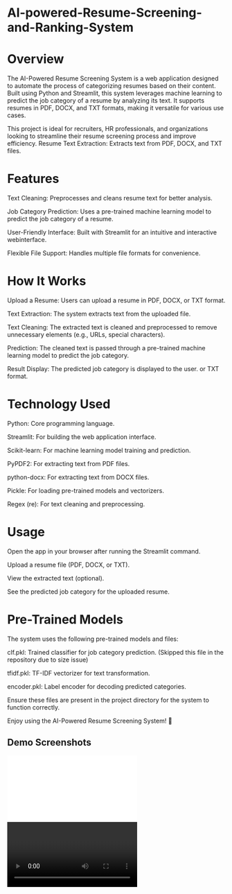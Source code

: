 # AI-powered-Resume-Screening-and-Ranking-System
# Overview
The AI-Powered Resume Screening System is a web application designed to automate the process of categorizing resumes based on their content. Built using Python and Streamlit, this system leverages machine learning to predict the job category of a resume by analyzing its text. It supports resumes in PDF, DOCX, and TXT formats, making it versatile for various use cases.

This project is ideal for recruiters, HR professionals, and organizations looking to streamline their resume screening process and improve efficiency.
Resume Text Extraction: Extracts text from PDF, DOCX, and TXT files.
# Features
Text Cleaning: Preprocesses and cleans resume text for better analysis.

Job Category Prediction: Uses a pre-trained machine learning model to predict the job category of a resume.

User-Friendly Interface: Built with Streamlit for an intuitive and interactive webinterface.

Flexible File Support: Handles multiple file formats for convenience.

# How It Works
Upload a Resume: Users can upload a resume in PDF, DOCX, or TXT format.

Text Extraction: The system extracts text from the uploaded file.

Text Cleaning: The extracted text is cleaned and preprocessed to remove unnecessary elements (e.g., URLs, special characters).

Prediction: The cleaned text is passed through a pre-trained machine learning model to predict the job category.

Result Display: The predicted job category is displayed to the user.
or TXT format.
# Technology Used 
Python: Core programming language.

Streamlit: For building the web application interface.

Scikit-learn: For machine learning model training and prediction.

PyPDF2: For extracting text from PDF files.

python-docx: For extracting text from DOCX files.

Pickle: For loading pre-trained models and vectorizers.

Regex (re): For text cleaning and preprocessing.

# Usage
Open the app in your browser after running the Streamlit command.

Upload a resume file (PDF, DOCX, or TXT).

View the extracted text (optional).

See the predicted job category for the uploaded resume.

# Pre-Trained Models
The system uses the following pre-trained models and files:

clf.pkl: Trained classifier for job category prediction. (Skipped this file in the repository due to size issue)

tfidf.pkl: TF-IDF vectorizer for text transformation.

encoder.pkl: Label encoder for decoding predicted categories.

Ensure these files are present in the project directory for the system to function correctly.

Enjoy using the AI-Powered Resume Screening System! 🚀

## Demo Screenshots  
![App Dashboard](Assets/screenshots/resumeapp.pdf)  
![Resume Ranking video](Assets/screenshots/resumeapp.mp4)  
